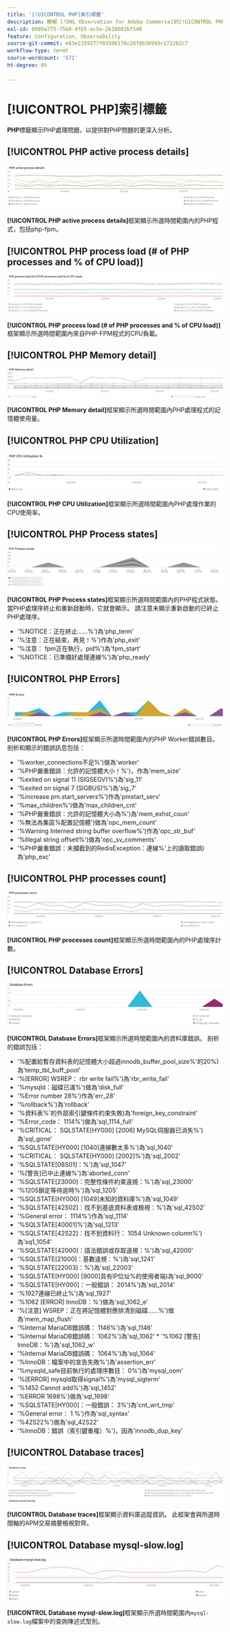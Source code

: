 ```yaml
---
title: '[!UICONTROL PHP]索引標籤'
description: 瞭解 [!DNL Observation for Adobe Commerce]的[!UICONTROL PHP]標籤。
exl-id: 0989a7f5-75b0-4fb5-ac5e-2618603bf548
feature: Configuration, Observability
source-git-commit: e83e2359377f03506178c28f8b30993c172282c7
workflow-type: tm+mt
source-wordcount: '571'
ht-degree: 0%

---
```


# [!UICONTROL PHP]索引標籤

**PHP**&#x200B;標籤顯示PHP處理問題，以提供對PHP問題的更深入分析。

## [!UICONTROL PHP active process details]

![PHP使用中處理序詳細資料](../../assets/tools/php-active-process-details.jpg)

**[!UICONTROL PHP active process details]**&#x200B;框架顯示所選時間範圍內的PHP程式，包括php-fpm。

## [!UICONTROL PHP process load (# of PHP processes and % of CPU load)]

![PHP處理序載入](../../assets/tools/php-process-load.jpg)

**[!UICONTROL PHP process load (# of PHP processes and % of CPU load)]**&#x200B;框架顯示所選時間範圍內來自PHP-FPM程式的CPU負載。

## [!UICONTROL PHP Memory detail]

![PHP記憶體詳細資料](../../assets/tools/php-memory-detail.jpg)

**[!UICONTROL PHP Memory detail]**&#x200B;框架顯示所選時間範圍內PHP處理程式的記憶體使用量。

## [!UICONTROL PHP CPU Utilization]

![PHP CPU使用率](../../assets/tools/php-cpu-utilization.jpg)

**[!UICONTROL PHP CPU Utilization]**&#x200B;框架顯示所選時間範圍內PHP處理作業的CPU使用率。

## [!UICONTROL PHP Process states]

![PHP處理狀態](../../assets/tools/php-process-states-image-1.jpg)

**[!UICONTROL PHP Process states]**&#x200B;框架顯示所選時間範圍內的PHP程式狀態。 當PHP處理序終止和重新啟動時，它就會顯示。 請注意未顯示重新啟動的已終止PHP處理序。

* &#39;%NOTICE：正在終止……%&#39;)為&#39;php_term&#39;
* &#39;%注意：正在結束，再見！%&#39;)作為&#39;php_exit&#39;
* &#39;%注意： fpm正在執行，pid%&#39;)為&#39;fpm_start&#39;
* &#39;%NOTICE：已準備好處理連線%&#39;)為&#39;php_ready&#39;

## [!UICONTROL PHP Errors]

![PHP錯誤](../../assets/tools/php-errors-image-1.jpg)

**[!UICONTROL PHP Errors]**&#x200B;框架顯示所選時間範圍內的PHP Worker錯誤數目。 剖析和顯示的錯誤訊息包括：

* &#39;%worker_connections不足%&#39;)做為&#39;worker&#39;
* &#39;%PHP嚴重錯誤：允許的記憶體大小！%&#39;)，作為&#39;mem_size&#39;
* &#39;%exited on signal 11 (SIGSEGV)%&#39;)為&#39;sig_11&#39;
* &#39;%exited on signal 7 (SIGBUS)%&#39;)為&#39;sig_7&#39;
* &#39;%increase pm.start_servers%&#39;)作為&#39;pmstart_serv&#39;
* &#39;%max_children%&#39;)做為&#39;max_children_cnt&#39;
* &#39;%PHP嚴重錯誤：允許的記憶體大小為%&#39;)為&#39;mem_exhst_coun&#39;
* &#39;%無法為集區%配置記憶體&#39;)做為&#39;opc_mem_count&#39;
* &#39;%Warning Interned string buffer overflow%&#39;)作為&#39;opc_str_buf&#39;
* &#39;%Illegal string offsetl%&#39;)做為&#39;opc_sv_comments&#39;
* &#39;%PHP嚴重錯誤：未攔截到的RedisException：連線%&#39;上的讀取錯誤)為&#39;php_exc&#39;

## [!UICONTROL PHP processes count]

![個PHP處理序計數](../../assets/tools/php-processes-count.jpg)

**[!UICONTROL PHP processes count]**&#x200B;框架顯示所選時間範圍內的PHP處理序計數。

## [!UICONTROL Database Errors]

![資料庫錯誤](../../assets/tools/php-tab-database-errors.jpg)

**[!UICONTROL Database Errors]**&#x200B;框架顯示所選時間範圍內的資料庫錯誤。 剖析的錯誤包括：

* &#39;%配置給暫存資料表的記憶體大小超過innodb_buffer_pool_size%&#39;的20%)為&#39;temp_tbl_buff_pool&#39;
* &#39;%\[ERROR\] WSREP： rbr write fail%&#39;)為&#39;rbr_write_fail&#39;
* &#39;%mysqld：磁碟已滿%&#39;)做為&#39;disk_full&#39;
* &#39;%Error number 28%&#39;)作為&#39;err_28&#39;
* &#39;%rollback%&#39;)為&#39;rollback&#39;
* &#39;%資料表%&#39;的外部索引鍵條件約束失敗)為&#39;foreign_key_constraint&#39;
* &#39;%Error_code： 1114%&#39;)做為&#39;sql_1114_full&#39;
* &#39;%CRITICAL： SQLSTATE[HY000] [2006] MySQL伺服器已消失%&#39;)為&#39;sql_gone&#39;
* &#39;%SQLSTATE[HY000] [1040]連線數太多%&#39;)為&#39;sql_1040&#39;
* &#39;%CRITICAL： SQLSTATE[HY000] [2002]%&#39;)為&#39;sql_2002&#39;
* &#39;%SQLSTATE[08S01]：%&#39;)為&#39;sql_1047&#39;
* &#39;%[警告]已中止連線%&#39;)為&#39;aborted_conn&#39;
* &#39;%SQLSTATE[23000]：完整性條件約束違規：%&#39;)為&#39;sql_23000&#39;
* &#39;%1205鎖定等待逾時%&#39;)為&#39;sql_1205&#39;
* &#39;%SQLSTATE[HY000] [1049]未知的資料庫%&#39;)為&#39;sql_1049&#39;
* &#39;%SQLSTATE[42S02]：找不到基底資料表或檢視：%&#39;)為&#39;sql_42S02&#39;
* &#39;%General error： 1114%&#39;)作為&#39;sql_1114&#39;
* &#39;%SQLSTATE[40001]%&#39;)為&#39;sql_1213&#39;
* &#39;%SQLSTATE[42S22]：找不到資料行： 1054 Unknown column%&#39;)為&#39;sq1_1054&#39;
* &#39;%SQLSTATE[42000]：語法錯誤或存取違規：%&#39;)為&#39;sql_42000&#39;
* &#39;%SQLSTATE[21000]：基數違規：%&#39;)為&#39;sql_1241&#39;
* &#39;%SQLSTATE[22003]：%&#39;)為&#39;sql_22003&#39;
* &#39;%SQLSTATE[HY000] [9000]具有IP位址%的使用者端)為&#39;sql_9000&#39;
* &#39;%SQLSTATE[HY000]：一般錯誤： 2014%&#39;)為&#39;sql_2014&#39;
* &#39;%1927連線已終止%&#39;)為&#39;sql_1927&#39;
* &#39;%1062 \[ERROR\] InnoDB：%&#39;)做為&#39;sql_1062_e&#39;
* &#39;%[注意] WSREP：正在將記憶體對應排清到磁碟……%&#39;)做為&#39;mem_map_flush&#39;
* &#39;%Internal MariaDB錯誤碼： 1146%&#39;)為&#39;sql_1146&#39;
* &#39;%Internal MariaDB錯誤碼： 1062%&#39;)為&#39;sql_1062&#39; * &#39;%1062 [警告] InnoDB：%&#39;)為&#39;sql_1062_w&#39;
* &#39;%Internal MariaDB錯誤碼： 1064%&#39;)為&#39;sql_1064&#39;
* &#39;%InnoDB：檔案中的宣告失敗%&#39;)為&#39;assertion_err&#39;
* &#39;%mysqld_safe目前執行的處理序數目： 0%&#39;)為&#39;mysql_oom&#39;
* &#39;%\[ERROR\] mysqld取得signal%&#39;)為&#39;mysql_sigterm&#39;
* &#39;%1452 Cannot add%&#39;)為&#39;sql_1452&#39;
* &#39;%ERROR 1698%&#39;)做為&#39;sql_1698&#39;
* &#39;%SQLSTATE[HY000]：一般錯誤： 3%&#39;)為&#39;cnt_wrt_tmp&#39;
* &#39;%General error： 1 %&#39;)作為&#39;sql_syntax&#39;
* &#39;%42S22%&#39;)做為&#39;sql_42S22&#39;
* &#39;%InnoDB：錯誤（索引鍵重複）%&#39;)，因為&#39;innodb_dup_key&#39;

## [!UICONTROL Database traces]

![資料庫追蹤](../../assets/tools/php-tab-database-traces.jpg)

**[!UICONTROL Database traces]**&#x200B;框架顯示資料庫追蹤資訊。 此框架會與所選時間軸的APM交易摘要檢視對齊。

## [!UICONTROL Database mysql-slow.log]

![資料庫mysql-slow.log](../../assets/tools/php-tab-database-mysql-slow-log.jpg)

**[!UICONTROL Database mysql-slow.log]**&#x200B;框架顯示所選時間範圍內`mysql-slow.log`檔案中的查詢陳述式型別。
